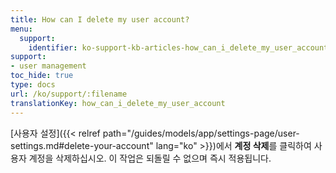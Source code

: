```yaml
---
title: How can I delete my user account?
menu:
  support:
    identifier: ko-support-kb-articles-how_can_i_delete_my_user_account
support:
- user management
toc_hide: true
type: docs
url: /ko/support/:filename
translationKey: how_can_i_delete_my_user_account
---
```

[사용자 설정]({{< relref path="/guides/models/app/settings-page/user-settings.md#delete-your-account" lang="ko" >}})에서 **계정 삭제**를 클릭하여 사용자 계정을 삭제하십시오. 이 작업은 되돌릴 수 없으며 즉시 적용됩니다.
